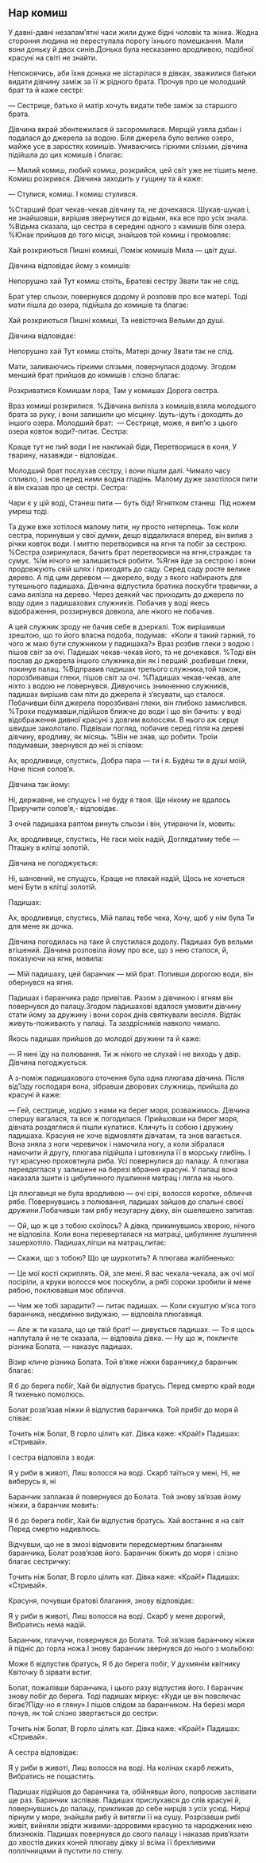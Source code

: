 ## Нар комиш

У давні-давні незапам’ятні часи жили дуже бідні чоловік та жінка.
Жодна стороння людина не переступала порогу їхнього помешкання.
Мали вони доньку й двох синів.Донька була несказанно вродливою, подібної красуні на світі не знайти.

Непокоячись, аби їхня донька не зістарілася в дівках, зважилися батьки видати дівчину заміж за її ж рідного брата.
Прочув про це молодший брат та й каже сестрі:

— Сестрице, батько й матір хочуть видати тебе заміж за старшого брата.

Дівчина вкрай збентежилася й засоромилася.
Мерщій узяла дзбан і подалася до джерела за водою.
Біля джерела було велике озеро, майже усе в заростях комишів.
Умиваючись гіркими слізьми, дівчина підійшла до цих комишів і благає:

— Милий комиш, любий комиш, розкрийся, цей світ уже не тішить мене.
Комиш розкрився.
Дівчина заходить у гущину та й каже:

— Стулися, комиш.
І комиш стулився.

%Старший брат чекав-чекав дівчину та, не дочекався.
Шукав-шукав і, не знайшовши, вирішив звернутися до відьми, яка все про усіх знала.
%Відьма сказала, що сестра в середині одного з камишів біля озера.
%Юнак прийшов до того місця, знайшов той комиш і промовляє:

Хай розкриються
Пишні комиші,
Поміж комишів
Мила — цвіт душі.

Дівчина відповідає йому з комишів:

Непорушно хай
Тут комиш стоїть,
Братові сестру
Звати так не слід.

Брат утер сльози, повернувся додому й розповів про все матері.
Тоді мати пішла до озера, підійшла до комишів та благає:

Хай розкриються
Пишні комиші,
Та невісточка
Вельми до душі.

Дівчина відповідає:

Непорушно хай
Тут комиш стоїть,
Матері дочку
Звати так не слід.

Мати, заливаючись гіркими слізьми, повернулася додому.
Згодом менший брат прийшов до комишів і слізно благає:

Розкриватися
Комишам пора,
Там у комишах
Дорога сестра.

Враз комиші розкрилися.
%Дівчина вилізла з комишів,взяла молодшого брата за руку, і вони залишили цю місцину.
Ідуть-ідуть і доходять до іншого озера.
Молодший брат:
 — Сестрице, може, я вип’ю з цього озера ковток води?-питає.
Сестра:

Краще тут не пий води
І не накликай біди,
Перетворишся в коня,
У тварину, назавжди - відповідає.

Молодший брат послухав сестру, і вони пішли далі.
Чимало часу спливло, і знов перед ними водна гладінь.
Малому дуже захотілося пити й він сказав про це сестрі.
Сестра:

Чари є у цій воді,
Станеш пити — буть біді!
Ягнятком станеш 
Під ножем умреш тоді.

Та дуже вже хотілося малому пити, ну просто нетерпець.
Тож коли сестра, поринувши у свої думки, дещо віддалилася вперед, він випив з річки ковток води.
І миттю перетворився на ягня та побіг за сестрою.
%Сестра озиринулася, бачить брат перетворився на ягня,страждає та сумує.
%Їм нічого не залишається робити.
%Ягня йде за сестрою і вони продовжують свій шлях і приходять до саду.
Серед саду росте велике дерево.
А під цим деревом — джерело, воду з якого набирають для тутешнього падишаха.
Дівчина відпустила братика поскубти травички, а сама вилізла на дерево.
Через деякий час приходить до джерела по воду один з падишахових служників.
Побачив у воді якесь відображення, роззирнувся довкола, але нікого не побачив.

А цей служник зроду не бачив себе в дзеркалі.
Тож вирішивши зрештою, що то його власна подоба, подумав:
 «Коли я такий гарний, то чого ж маю бути служником у падишаха?» Враз розбив глеки з водою і пішов світ за очі.
Падишах чекав-чекав його, та не дочекався.
%Тоді він послав до джерела іншого служника,він як і перший ,розбивши глеки, покинув палац.
%Відправив падишах третього служника,той також, порозбивавши глеки, пішов світ за очі.
%Падишах чекав-чекав, але ніхто з водою не повернувся.
Дивуючись зникненню служників, падишах вирішив сам піти до джерела й з’ясувати, що сталося.
Побачивши біля джерела порозбивані глеки, він глибоко замислився.
%Трохи подумавши,підійшов ближче до води і що він бачить: у воді відображення дивної красуні з довгим волоссям.
В нього аж серце швидше заколотало.
Підвівши погляд, побачив серед гілля на дереві дівчину, вродливу, як місяць.
%Він не знав, що робити.
Троїи подумавши, звернувся до неї зі співом:

Ах, вродливице, спустись,
Добра пара — ти і я.
Будеш ти в душі моїй,
Наче пісня солов’я.

Дівчина так йому:

Ні, державне, не спущусь
І не буду я твоя.
Ще нікому не вдалось
Приручити солов’я,- відповідає.

З очей падишаха раптом ринуть сльози і він, утираючи їх, мовить:

Ах, вродливице, спустись,
Не гаси моїх надій,
Доглядатиму тебе —
Пташку в клітці золотій.

Дівчина не погоджується:

Ні, шановний, не спущусь,
Краще не плекай надій,
Щось не хочеться мені
Бути в клітці золотій.

Падишах:

Ах, вродливице, спустись,
Мій палац тебе чека,
Хочу, щоб у нім була
Ти для мене як дочка.

Дівчина погодилась на таке й спустилася додолу.
Падишах був вельми втішений.
Дівчина розповіла йому про все, що з нею сталося, й, показуючи на ягня, мовила:

— Мій падишаху, цей баранчик — мій брат.
Попивши дорогою води, він обернувся на ягня.

Падишах і баранчика радо привітав.
Разом з дівчиною і ягням він повернувся до палацу.Згодом падишахові вдалося умовити дівчину стати йому за дружину і вони сорок днів святкували весілля.
Відтак живуть-поживають у палаці.
Та заздрісників навколо чимало.

Якось падишах прийшов до молодої дружини та й каже:

— Я нині їду на полювання.
Ти ж нікого не слухай і не виходь у двір.
Дівчина погоджується.

А з-поміж падишахового оточення була одна плюгава дівчина.
Після від’їзду господаря вона, зібравши дворових служниць, прийшла до красуні й каже:

— Гей, сестрице, ходімо з нами на берег моря, розважимось.
Дівчина спершу вагалася, та все ж погодилася.
Прийшовши на берег моря, дівчата роздяглися й пішли купатися.
Кличуть із собою і дружину падишаха.
Красуня не хоче відмовляти дівчатам, та знов вагається.
Вона зняла з ноги черевичок і намочила ногу, а коли зібралася намочити й другу, плюгава підійшла і штовхнула її в морську глибінь.
І тут красуню проковтнула риба.
Усі повернулися до палацу.
А плюгава перевдяглася у залишене на березі вбрання красуні.
У палаці вона наказала зшити із цибулинного лушпиння матрац і лягла на нього.

Ця плюгавиця не була вродливою — очі сірі, волосся коротке, обличчя рябе.
Повернувшись з полювання, падишах зайшов до спальні своєї дружини.Побачивши там рябу незугарну дівку, він ошелешено запитав:

— Ой, що ж це з тобою скоїлось?
А дівка, прикинувшись хворою, нічого не відповіла.
Коли вона переверталася на матраці, цибулинне лушпиння зашерхотіло.
Падишах,лігши на матрац,питає:

— Скажи, що з тобою?
Що це шурхотить?
А плюгава жалібненько:

— Це мої кості скриплять.
Ой, зле мені.
Я вас чекала-чекала, аж очі мої посіріли, а круки волосся моє поскубли, а рябі сороки зробили й мене рябою, поклювавши моє обличчя.



— Чим же тобі зарадити? — питає падишах.
— Коли скуштую м’яса того баранчика, неодмінно видужаю, — відповіла плюгавиця.

— Але ж ти казала, що це твій брат! — дивується падишах.
— То я щось наплутала й не те сказала, — відповіла дівка.
— Ну що ж, покличте різника Болата, — наказує падишах.

Візир кличе різника Болата.
Той в’яже ніжки баранчику,а баранчик благає:

Я б до берега побіг,
Хай би відпустив братусь.
Перед смертю край води
Я тихенько помолюсь.

Болат розв’язав ніжки й відпустив баранчика.
Той прибіг до моря й співає:

Точить ніж Болат,
В горло цілить кат.
Дівка каже: «Край!»
Падишах: «Стривай».

І сестра відповіла з води:

Я у риби в животі,
Лиш волосся на воді.
Скарб таїться у мені,
Ні, не виберусь я, ні

Баранчик заплакав й повернувся до Болата.
Той знову зв’язав йому ніжки, а баранчик мовить:

Я б до берега побіг,
Хай би відпустив братусь.
Хай востаннє я на світ
Перед смертю надивлюсь.

Відчувши, що не в змозі відмовити передсмертним благанням баранчика, Болат розв’язав його.
Баранчик біжить до моря і слізно благає сестричку:

Точить ніж Болат,
В горло цілить кат.
Дівка каже: «Край!»
Падишах: «Стривай».

Красуня, почувши братові благання, знову відповідає:

Я у риби в животі,
Лиш волосся на воді.
Скарб у мене дорогий,
Вибратись нема надій.

Баранчик, плачучи, повернувся до Болата.
Той зв’язав баранчику ніжки й підніс до горла ножа.І знову баранчик звернувся до нього з мольбою:

Може б відпустив братусь,
Я б до берега побіг,
У духмянім квітнику
Квіточку б зірвати встиг.

Болат, пожалівши баранчика, і цього разу відпустив його.
І баранчик знову побіг до берега.
Тоді падишах міркує: «Куди це він повсякчас бігає?Піду-но я гляну».І пішов слідом за баранчиком.
На березі моря почув, як той слізно звертається до сестри:

Точить ніж Болат,
В горло цілить кат.
Дівка каже: «Край!»
Падишах: «Стривай».

А сестра відповідає:

Я у риби в животі,
Лиш волосся на воді.
На колінах скарб лежить,
Вибратись не пощастить.

Падишах підійшов до баранчика та, обійнявши його, попросив заспівати ще раз.
Баранчик заспівав.
Падишах прислухався до слів красуні й, повернувшись до палацу, прикликав до себе нирців з усіх усюд.
Нирці пірнули у море, знайшли рибу й витягли її на сушу.
Розрізавши рибі живіт, вийняли звідти живими-здоровими красуню та народжених нею близнюків.
Падишах повернувся до свого палацу і наказав прив’язати до хвостів диких коней плюгаву дівку зі всіма її брехливими поплічницями й пустити по степу.

